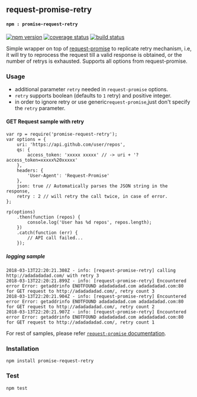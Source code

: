 ## request-promise-retry 
#### `npm : promise-request-retry`
[![npm version](https://badge.fury.io/js/promise-request-retry.svg)](https://badge.fury.io/js/promise-request-retry)
[![coverage status](https://coveralls.io/repos/github/void666/request-promise-retry/badge.svg)](https://coveralls.io/github/void666/request-promise-retry)
[![build status](https://travis-ci.org/void666/request-promise-retry.svg?branch=master)](https://travis-ci.org/void666/request-promise-retry)

Simple wrapper on top of [request-promise](https://github.com/request/request-promise) to replicate retry mechanism, i.e, it will try to reprocess the request till a valid response is obtained, or the number of retrys is exhausted. Supports all options from request-promise.

### Usage
-  additional parameter `retry` needed in `request-promise` options.
- `retry` supports boolean (defaults to `1` retry) and positive integer.
-  in order to ignore retry or use generic`request-promise`,just don't specify the `retry` parameter.

#### GET Request sample with retry
```
var rp = require('promise-request-retry');
var options = {
    uri: 'https://api.github.com/user/repos',
    qs: {
        access_token: 'xxxxx xxxxx' // -> uri + '?access_token=xxxxx%20xxxxx'
    },
    headers: {
        'User-Agent': 'Request-Promise'
    },
    json: true // Automatically parses the JSON string in the response, 
    retry : 2 // will retry the call twice, in case of error.
};

rp(options)
    .then(function (repos) {
        console.log('User has %d repos', repos.length);
    })
    .catch(function (err) {
        // API call failed...
    });
```

##### logging sample
```
2018-03-13T22:20:21.308Z - info: [request-promise-retry] calling http://adadadadad.com/ with retry 3
2018-03-13T22:20:21.899Z - info: [request-promise-retry] Encountered error Error: getaddrinfo ENOTFOUND adadadadad.com adadadadad.com:80 for GET request to http://adadadadad.com/, retry count 3
2018-03-13T22:20:21.904Z - info: [request-promise-retry] Encountered error Error: getaddrinfo ENOTFOUND adadadadad.com adadadadad.com:80 for GET request to http://adadadadad.com/, retry count 2
2018-03-13T22:20:21.907Z - info: [request-promise-retry] Encountered error Error: getaddrinfo ENOTFOUND adadadadad.com adadadadad.com:80 for GET request to http://adadadadad.com/, retry count 1
```
For rest of samples, please refer [`request-promise` documentation](https://github.com/request/request-promise).

### Installation
`npm install promise-request-retry`

### Test
`npm test`
